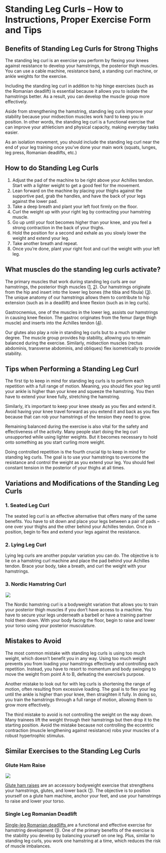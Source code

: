 # Standing Leg Curls – How to Instructions, Proper Exercise Form and Tips

## Benefits of Standing Leg Curls for Strong Thighs

The standing leg curl is an exercise you perform by flexing your knees against resistance to develop your hamstrings, the posterior thigh muscles. You can use a cable machine, resistance band, a standing curl machine, or ankle weights for the exercise. 

Including the standing leg curl in addition to hip hinge exercises (such as the Romanian deadlift) is essential because it allows you to isolate the hamstrings better. As a result, you can develop the muscle group more effectively.

Aside from strengthening the hamstring, standing leg curls improve your stability because your midsection muscles work hard to keep you in position. In other words, the standing leg curl is a functional exercise that can improve your athleticism and physical capacity, making everyday tasks easier.

As an isolation movement, you should include the standing leg curl near the end of your leg training once you’ve done your main work (squats, lunges, leg press, Romanian deadlifts, etc.)

## How to do Standing Leg Curls

  1. Adjust the pad of the machine to be right above your Achilles tendon. Start with a lighter weight to get a good feel for the movement.
  2. Lean forward on the machine by placing your thighs against the supportive pad, grab the handles, and have the back of your legs against the lower pad.
  3. Take a deep breath and plant your left foot firmly on the floor.
  4. Curl the weight up with your right leg by contracting your hamstring muscle.
  5. Go up until your foot becomes higher than your knee, and you feel a strong contraction in the back of your thighs.
  6. Hold the position for a second and exhale as you slowly lower the weight and extend your leg.
  7. Take another breath and repeat.
  8. Once you’re done, plant your right foot and curl the weight with your left leg.

## What muscles do the standing leg curls activate?

The primary muscles that work during standing leg curls are our hamstrings, the posterior thigh muscles ([1](https://pubmed.ncbi.nlm.nih.gov/24149748/), [2](https://journals.lww.com/nsca-jscr/abstract/1999/05000/electromyographic_activity_of_the_hamstrings.12.aspx)). Our hamstrings originate from the hip and insert into the lower leg bones (the tibia and fibula) ([3](https://www.physio-pedia.com/Hamstrings)). The unique anatomy of our hamstrings allows them to contribute to hip extension (such as in a deadlift) and knee flexion (such as in leg curls). 

Gastrocnemius, one of the muscles in the lower leg, assists our hamstrings in causing knee flexion. The gastroc originates from the femur (large thigh muscle) and inserts into the Achilles tendon ([4](https://www.physio-pedia.com/Gastrocnemius)).

Our glutes also play a role in standing leg curls but to a much smaller degree. The muscle group provides hip stability, allowing you to remain balanced during the exercise. Similarly, midsection muscles (rectus abdominis, transverse abdominis, and obliques) flex isometrically to provide stability.

## Tips when Performing a Standing Leg Curl 

The first tip to keep in mind for standing leg curls is to perform each repetition with a full range of motion. Meaning, you should flex your leg until your ankle is higher than your knee and squeeze the hamstring. You then have to extend your knee fully, stretching the hamstring. 

Similarly, it’s important to keep your knee steady as you flex and extend it. Avoid having your knee travel forward as you extend it and back as you flex because that can rob your hamstrings of the tension they need to grow. 

Remaining balanced during the exercise is also vital for the safety and effectiveness of the activity. Many people start doing the leg curl unsupported while using lighter weights. But it becomes necessary to hold onto something as you start curling more weight. 

Doing controlled repetition is the fourth crucial tip to keep in mind for standing leg curls. The goal is to use your hamstrings to overcome the resistance and control the weight as you extend your leg. You should feel constant tension in the posterior of your thighs at all times.

## Variations and Modifications of the Standing Leg Curls

### 1\. Seated Leg Curl

The seated leg curl is an effective alternative that offers many of the same benefits. You have to sit down and place your legs between a pair of pads – one over your thighs and the other behind your Achilles tendon. Once in position, begin to flex and extend your legs against the resistance.

### 2\. Lying Leg Curl

Lying leg curls are another popular variation you can do. The objective is to lie on a hamstring curl machine and place the pad behind your Achilles tendon. Brace your body, take a breath, and curl the weight with your hamstrings. 

### 3\. Nordic Hamstring Curl

![](data:image/gif;base64,R0lGODlhAQABAAAAACH5BAEKAAEALAAAAAABAAEAAAICTAEAOw==)![](https://pump-app.s3.eu-west-2.amazonaws.com/exercise-assets/42041101-Resistance-Band-Assisted-Nordic-Hamstring-Curl_Thighs_small.jpg)

The Nordic hamstring curl is a bodyweight variation that allows you to train your posterior thigh muscles if you don’t have access to a machine. You have to secure your legs underneath a barbell or have a training partner hold them down. With your body facing the floor, begin to raise and lower your torso using your posterior musculature.

## Mistakes to Avoid

The most common mistake with standing leg curls is using too much weight, which doesn’t benefit you in any way. Using too much weight prevents you from loading your hamstrings effectively and controlling each repetition. Instead, you have to resort to momentum and body swinging to move the weight from point A to B, defeating the exercise’s purpose.

Another mistake to look out for with leg curls is shortening the range of motion, often resulting from excessive loading. The goal is to flex your leg until the ankle is higher than your knee, then straighten it fully. In doing so, you train the hamstrings through a full range of motion, allowing them to grow more effectively.

The third mistake to avoid is not controlling the weight on the way down. Many trainees lift the weight through their hamstrings but then drop it to the starting position. Avoid the mistake because not controlling the eccentric contraction (muscle lengthening against resistance) robs your muscles of a robust hypertrophic stimulus.

## Similar Exercises to the Standing Leg Curls

### Glute Ham Raise

![](data:image/gif;base64,R0lGODlhAQABAAAAACH5BAEKAAEALAAAAAABAAEAAAICTAEAOw==)![](https://www.hevyapp.com/wp-content/uploads/31931101-Glute-Ham-Raise_Thighs_small.jpg)

[Glute ham raises](https://www.hevyapp.com/exercises/how-to-glute-ham-raise/) are an accessory bodyweight exercise that strengthens your hamstrings, glutes, and lower back ([1](https://pubmed.ncbi.nlm.nih.gov/24149748/)). The objective is to position yourself on a glute ham machine, anchor your feet, and use your hamstrings to raise and lower your torso.

### Single Leg Romanian Deadlift

[Single-leg Romanian deadlifts ](https://www.hevyapp.com/exercises/how-to-single-leg-romanian-deadlift-dumbbell/)are a functional and effective exercise for hamstring development ([1](https://pubmed.ncbi.nlm.nih.gov/24149748/)). One of the primary benefits of the exercise is the stability you develop by balancing yourself on one leg. Plus, similar to standing leg curls, you work one hamstring at a time, which reduces the risk of muscle imbalances.